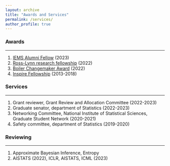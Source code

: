 ```yaml
---
layout: archive
title: "Awards and Services"
permalink: /services/
author_profile: true
---
```


### Awards
---

1. [IEMS Alumni Fellow](https://www.mccormick.northwestern.edu/industrial/news-events/news/articles/2023/industrial-engineering-adds-four-teaching-research-and-visiting-faculty.html) (2023)
1. [Ross-Lynn research fellowship](https://www.purdue.edu/research/oevprp/funding-and-grant-writing/funding/ross-lynn-research-scholar-fund.php) (2022)
1. [Boiler Changemaker Award](https://www.purdue.edu/gradschool/awards/Boiler-Changemaker---Imon-Banerjee.pdf) (2022)
1. [Inspire Fellowship](https://online-inspire.gov.in/) (2013-2018)

### Services
---

1. Grant reviewer, Grant Review and Allocation Committee (2022-2023) 
1. Graduate senator, department of Statistics (2022-2023)
1. Networking Committee, National Institute of Statistical Sciences, Graduate Student Network (2020-2021)
1. Safety committee, department of Statistics (2019-2020)


### Reviewing
---

1. Approximate Bayesian Inference, Entropy
1. AISTATS (2022), ICLR, AISTATS, ICML (2023)
